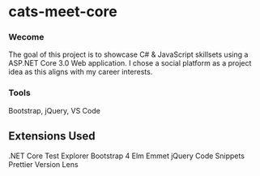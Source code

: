 # cats-meet-core

### Wecome
The goal of this project is to showcase C# & JavaScript skillsets using a ASP.NET Core 3.0 Web application. 
I chose a social platform as a project idea as this aligns with my career interests.

### Tools
Bootstrap, jQuery, VS Code

## Extensions Used
.NET Core Test Explorer
Bootstrap 4
Elm Emmet
jQuery Code Snippets
Prettier
Version Lens
